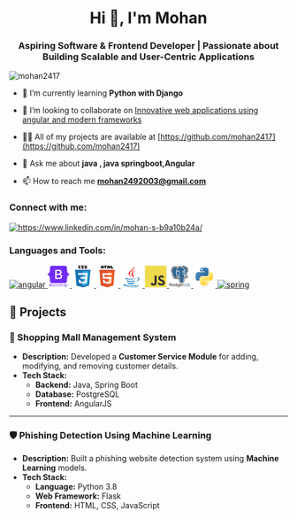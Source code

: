 <h1 align="center">Hi 👋, I'm Mohan</h1>
<h3 align="center">Aspiring Software & Frontend Developer | Passionate about Building Scalable and User-Centric Applications</h3>

<p align="left"> <img src="https://komarev.com/ghpvc/?username=mohan2417&label=Profile%20views&color=0e75b6&style=flat" alt="mohan2417" /> </p>

- 🌱 I’m currently learning **Python with Django**

- 👯 I’m looking to collaborate on [Innovative web applications using angular and modern frameworks](https://github.com/mohan2417/Sprint_Frontend_Projects)

- 👨‍💻 All of my projects are available at [https://github.com/mohan2417](https://github.com/mohan2417)

- 💬 Ask me about **java , java springboot,Angular**

- 📫 How to reach me **mohan2492003@gmail.com**

<h3 align="left">Connect with me:</h3>
<p align="left">
<a href="https://linkedin.com/in/https://www.linkedin.com/in/mohan-s-b9a10b24a/" target="blank"><img align="center" src="https://raw.githubusercontent.com/rahuldkjain/github-profile-readme-generator/master/src/images/icons/Social/linked-in-alt.svg" alt="https://www.linkedin.com/in/mohan-s-b9a10b24a/" height="30" width="40" /></a>
</p>

<h3 align="left">Languages and Tools:</h3>
<p align="left"> <a href="https://angular.io" target="_blank" rel="noreferrer"> <img src="https://angular.io/assets/images/logos/angular/angular.svg" alt="angular" width="40" height="40"/> </a> <a href="https://getbootstrap.com" target="_blank" rel="noreferrer"> <img src="https://raw.githubusercontent.com/devicons/devicon/master/icons/bootstrap/bootstrap-plain-wordmark.svg" alt="bootstrap" width="40" height="40"/> </a> <a href="https://www.w3schools.com/css/" target="_blank" rel="noreferrer"> <img src="https://raw.githubusercontent.com/devicons/devicon/master/icons/css3/css3-original-wordmark.svg" alt="css3" width="40" height="40"/> </a> <a href="https://www.w3.org/html/" target="_blank" rel="noreferrer"> <img src="https://raw.githubusercontent.com/devicons/devicon/master/icons/html5/html5-original-wordmark.svg" alt="html5" width="40" height="40"/> </a> <a href="https://www.java.com" target="_blank" rel="noreferrer"> <img src="https://raw.githubusercontent.com/devicons/devicon/master/icons/java/java-original.svg" alt="java" width="40" height="40"/> </a> <a href="https://developer.mozilla.org/en-US/docs/Web/JavaScript" target="_blank" rel="noreferrer"> <img src="https://raw.githubusercontent.com/devicons/devicon/master/icons/javascript/javascript-original.svg" alt="javascript" width="40" height="40"/> </a> <a href="https://www.postgresql.org" target="_blank" rel="noreferrer"> <img src="https://raw.githubusercontent.com/devicons/devicon/master/icons/postgresql/postgresql-original-wordmark.svg" alt="postgresql" width="40" height="40"/> </a> <a href="https://www.python.org" target="_blank" rel="noreferrer"> <img src="https://raw.githubusercontent.com/devicons/devicon/master/icons/python/python-original.svg" alt="python" width="40" height="40"/> </a> <a href="https://spring.io/" target="_blank" rel="noreferrer"> <img src="https://www.vectorlogo.zone/logos/springio/springio-icon.svg" alt="spring" width="40" height="40"/> </a> </p>

## 🚀 Projects

### 🏬 Shopping Mall Management System
- **Description:** Developed a **Customer Service Module** for adding, modifying, and removing customer details.  
- **Tech Stack:**  
  - **Backend:** Java, Spring Boot  
  - **Database:** PostgreSQL  
  - **Frontend:** AngularJS  


---

### 🛡️ Phishing Detection Using Machine Learning
- **Description:** Built a phishing website detection system using **Machine Learning** models.  
- **Tech Stack:**  
  - **Language:** Python 3.8  
  - **Web Framework:** Flask  
  - **Frontend:** HTML, CSS, JavaScript  



